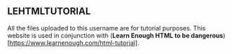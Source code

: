 ## LEHTMLTUTORIAL
All the files uploaded to this username are for tutorial purposes. 
This website is used in conjunction with (**Learn Enough HTML to be dangerous**)[https://www.learnenough.com/html-tutorial].